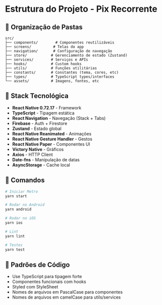# Estrutura do Projeto - Pix Recorrente

## 📁 Organização de Pastas

```
src/
├── components/        # Componentes reutilizáveis
├── screens/          # Telas do app
├── navigation/       # Configuração de navegação
├── store/           # Gerenciamento de estado (Zustand)
├── services/        # Serviços e APIs
├── hooks/           # Custom hooks
├── utils/           # Funções utilitárias
├── constants/       # Constantes (tema, cores, etc)
├── types/           # TypeScript types/interfaces
└── assets/          # Imagens, fontes, etc
```

## 🎨 Stack Tecnológica

- **React Native 0.72.17** - Framework
- **TypeScript** - Tipagem estática
- **React Navigation** - Navegação (Stack + Tabs)
- **Firebase** - Auth + Firestore
- **Zustand** - Estado global
- **React Native Reanimated** - Animações
- **React Native Gesture Handler** - Gestos
- **React Native Paper** - Componentes UI
- **Victory Native** - Gráficos
- **Axios** - HTTP Client
- **Date-fns** - Manipulação de datas
- **AsyncStorage** - Cache local

## 🚀 Comandos

```bash
# Iniciar Metro
yarn start

# Rodar no Android
yarn android

# Rodar no iOS
yarn ios

# Lint
yarn lint

# Testes
yarn test
```

## 📝 Padrões de Código

- Use TypeScript para tipagem forte
- Componentes funcionais com hooks
- Styled com StyleSheet
- Nomes de arquivos em PascalCase para componentes
- Nomes de arquivos em camelCase para utils/services
